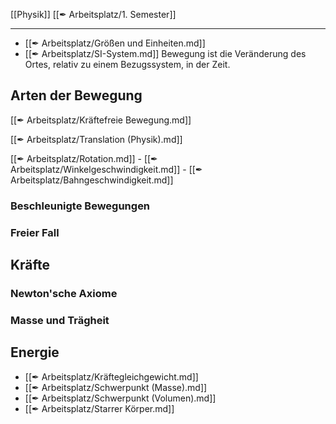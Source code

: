 [[Physik]] [[✒ Arbeitsplatz/1. Semester]]

---

- [[✒ Arbeitsplatz/Größen und Einheiten.md]]
- [[✒ Arbeitsplatz/SI-System.md]]
Bewegung ist die Veränderung des Ortes, relativ zu einem Bezugssystem, in der Zeit.

## Arten der Bewegung

[[✒ Arbeitsplatz/Kräftefreie Bewegung.md]]

[[✒ Arbeitsplatz/Translation (Physik).md]]

[[✒ Arbeitsplatz/Rotation.md]]
	- [[✒ Arbeitsplatz/Winkelgeschwindigkeit.md]]
	- [[✒ Arbeitsplatz/Bahngeschwindigkeit.md]]

### Beschleunigte Bewegungen

### Freier Fall

## Kräfte

### Newton'sche Axiome

### Masse und Trägheit

## Energie
- [[✒ Arbeitsplatz/Kräftegleichgewicht.md]]
- [[✒ Arbeitsplatz/Schwerpunkt (Masse).md]]
- [[✒ Arbeitsplatz/Schwerpunkt (Volumen).md]]
- [[✒ Arbeitsplatz/Starrer Körper.md]]